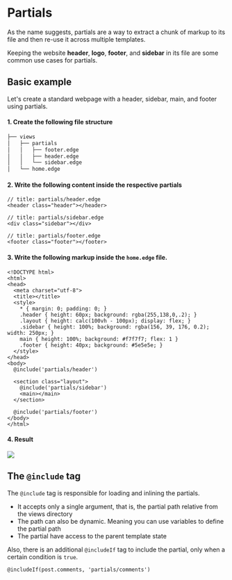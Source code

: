# Partials

As the name suggests, partials are a way to extract a chunk of markup to its file and then re-use it across multiple templates.

Keeping the website **header**, **logo**, **footer**, and **sidebar** in its file are some common use cases for partials.

## Basic example

Let's create a standard webpage with a header, sidebar, main, and footer using partials.

#### 1. Create the following file structure

```sh
├── views
│   ├── partials
│   │   ├── footer.edge
│   │   ├── header.edge
│   │   └── sidebar.edge
│   └── home.edge
```

#### 2. Write the following content inside the respective partials

```edge
// title: partials/header.edge
<header class="header"></header>
```

```edge
// title: partials/sidebar.edge
<div class="sidebar"></div>
```

```edge
// title: partials/footer.edge
<footer class="footer"></footer>
```

#### 3. Write the following markup inside the `home.edge` file.

```edge
<!DOCTYPE html>
<html>
<head>
  <meta charset="utf-8">
  <title></title>
  <style>
    * { margin: 0; padding: 0; }
    .header { height: 60px; background: rgba(255,138,0,.2); }
    .layout { height: calc(100vh - 100px); display: flex; }
    .sidebar { height: 100%; background: rgba(156, 39, 176, 0.2); width: 250px; }
    main { height: 100%; background: #f7f7f7; flex: 1 }
    .footer { height: 40px; background: #5e5e5e; }
  </style>
</head>
<body>
  @include('partials/header')

  <section class="layout">
    @include('partials/sidebar')
    <main></main>
  </section>

  @include('partials/footer')
</body>
</html>
```

#### 4. Result

![](https://res.cloudinary.com/adonis-js/image/upload/q_auto,f_auto/v1617089390/v5/edge-partials-layout.png)

## The `@include` tag

The `@include` tag is responsible for loading and inlining the partials.

- It accepts only a single argument, that is, the partial path relative from the views directory
- The path can also be dynamic. Meaning you can use variables to define the partial path
- The partial have access to the parent template state

Also, there is an additional `@includeIf` tag to include the partial, only when a certain condition is `true`.

```edge
@includeIf(post.comments, 'partials/comments')
```
